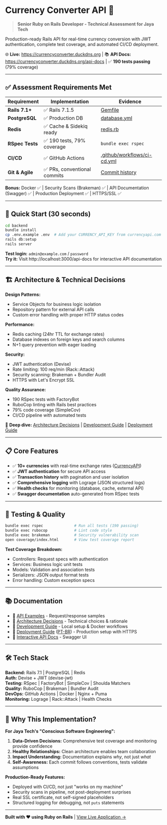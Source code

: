 # Currency Converter API 💱

> **Senior Ruby on Rails Developer - Technical Assessment for Jaya Tech**

Production-ready Rails API for real-time currency conversion with JWT authentication, complete test coverage, and automated CI/CD deployment.

🌐 **Live:** https://currencyconverter.duckdns.org | 📚 **API Docs:** https://currencyconverter.duckdns.org/api-docs | ✅ **190 tests passing** (79% coverage)

---

## ✅ Assessment Requirements Met

| Requirement | Implementation | Evidence |
|------------|----------------|----------|
| **Rails 7.1+** | ✅ Rails 7.1.5 | [Gemfile](backend/Gemfile) |
| **PostgreSQL** | ✅ Production DB | [database.yml](backend/config/database.yml) |
| **Redis** | ✅ Cache & Sidekiq ready | [redis.rb](backend/config/initializers/redis.rb) |
| **RSpec Tests** | ✅ 190 tests, 79% coverage | `bundle exec rspec` |
| **CI/CD** | ✅ GitHub Actions | [.github/workflows/ci-cd.yml](.github/workflows/ci-cd.yml) |
| **Git & Agile** | ✅ PRs, conventional commits | [Commit history](https://github.com/fassousa/currency-converter-ruby/commits/main) |

**Bonus:** Docker ✅ | Security Scans (Brakeman) ✅ | API Documentation (Swagger) ✅ | Production Deployment ✅ | HTTPS/SSL ✅

---

## 🚀 Quick Start (30 seconds)

```bash
cd backend
bundle install
cp .env.example .env  # Add your CURRENCY_API_KEY from currencyapi.com
rails db:setup
rails server
```

**Test login:** `admin@example.com` / `password`  
**Try it:** Visit http://localhost:3000/api-docs for interactive API documentation

---

## 🏗️ Architecture & Technical Decisions

**Design Patterns:**
- Service Objects for business logic isolation
- Repository pattern for external API calls
- Custom error handling with proper HTTP status codes

**Performance:**
- Redis caching (24hr TTL for exchange rates)
- Database indexes on foreign keys and search columns
- N+1 query prevention with eager loading

**Security:**
- JWT authentication (Devise)
- Rate limiting: 100 req/min (Rack::Attack)
- Security scanning: Brakeman + Bundler Audit
- HTTPS with Let's Encrypt SSL

**Quality Assurance:**
- 190 RSpec tests with FactoryBot
- RuboCop linting with Rails best practices
- 79% code coverage (SimpleCov)
- CI/CD pipeline with automated tests

📖 **Deep dive:** [Architecture Decisions](ARCHITECTURE_DECISIONS.md) | [Development Guide](DEVELOPMENT.md) | [Deployment Guide](DEPLOYMENT.md)

---

## 📋 Core Features

- ✅ **10+ currencies** with real-time exchange rates ([CurrencyAPI](https://currencyapi.com))
- ✅ **JWT authentication** for secure API access
- ✅ **Transaction history** with pagination and user isolation
- ✅ **Comprehensive logging** with Lograge (JSON structured logs)
- ✅ **Health checks** for monitoring (database, cache, external API)
- ✅ **Swagger documentation** auto-generated from RSpec tests

---

## 🧪 Testing & Quality

```bash
bundle exec rspec              # Run all tests (190 passing)
bundle exec rubocop            # Lint code style
bundle exec brakeman           # Security vulnerability scan
open coverage/index.html       # View test coverage report
```

**Test Coverage Breakdown:**
- Controllers: Request specs with authentication
- Services: Business logic unit tests
- Models: Validation and association tests
- Serializers: JSON output format tests
- Error handling: Custom exception specs

---

## 📚 Documentation

- 📖 [API Examples](backend/API_DOCUMENTATION.md) - Request/response samples
- 📖 [Architecture Decisions](ARCHITECTURE_DECISIONS.md) - Technical choices & rationale
- 📖 [Development Guide](DEVELOPMENT.md) - Local setup & Docker workflows
- 📖 [Deployment Guide](DEPLOYMENT.md) ([PT-BR](DEPLOYMENT.pt-BR.md)) - Production setup with HTTPS
- 📖 [Interactive API Docs](https://currencyconverter.duckdns.org/api-docs) - Swagger UI

---

## 🛠️ Tech Stack

**Backend:** Rails 7.1 | PostgreSQL | Redis  
**Auth:** Devise + JWT (devise-jwt)  
**Testing:** RSpec | FactoryBot | SimpleCov | Shoulda Matchers  
**Quality:** RuboCop | Brakeman | Bundler Audit  
**DevOps:** GitHub Actions | Docker | Nginx + Puma  
**Monitoring:** Lograge | Rack::Attack | Health Checks  

---

## 🌟 Why This Implementation?

**For Jaya Tech's "Conscious Software Engineering":**

1. **Data-Driven Decisions:** Comprehensive test coverage and monitoring provide confidence
2. **Healthy Relationships:** Clean architecture enables team collaboration
3. **Impact Understanding:** Documentation explains *why*, not just *what*
4. **Self-Awareness:** Each commit follows conventions, tests validate assumptions

**Production-Ready Features:**
- Deployed with CI/CD, not just "works on my machine"
- Security scans in pipeline, not post-deployment surprises
- Real SSL certificate, not self-signed placeholders
- Structured logging for debugging, not `puts` statements

---

**Built with ❤️ using Ruby on Rails** | [View Live Application →](https://currencyconverter.duckdns.org/api-docs)
